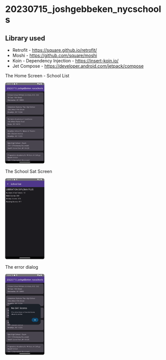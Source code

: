 # 20230715_joshgebbeken_nycschools


## Library used
* Retrofit - https://square.github.io/retrofit/
* Moshi - https://github.com/square/moshi
* Koin - Dependency Injection - https://insert-koin.io/
* Jet Compose - https://developer.android.com/jetpack/compose



The Home Screen - School List

<img src="Screenshot_20230718_004211.png" width="25%">

The School Sat Screen


<img src="Screenshot_20230718_004440.png" width="25%">

The error dialog 

<img src ="Screenshot_20230718_004502.png" width="25%">
